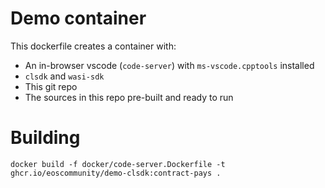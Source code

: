 # Demo container

This dockerfile creates a container with:
* An in-browser vscode (`code-server`) with `ms-vscode.cpptools` installed
* `clsdk` and `wasi-sdk`
* This git repo
* The sources in this repo pre-built and ready to run

# Building

```
docker build -f docker/code-server.Dockerfile -t ghcr.io/eoscommunity/demo-clsdk:contract-pays .
```
